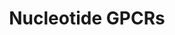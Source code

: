 ---
annotations:
- type: Pathway Ontology
  value: G protein mediated signaling pathway
authors:
- MaintBot
- Khanspers
- Mkutmon
- Egonw
description: ''
last-edited: 2022-02-01
organisms:
- Bos taurus
redirect_from:
- /index.php/Pathway:WP1042
- /instance/WP1042
schema-jsonld:
- '@context': https://schema.org/
  '@id': https://wikipathways.github.io/pathways/WP1042.html
  '@type': Dataset
  creator:
    '@type': Organization
    name: WikiPathways
  description: ''
  keywords:
  - Gi/Go Pathway
  - ADORA1
  - LTB4R
  - Gq/G11 Pathway
  - LPAR4
  - P2RY2
  - P2RY4
  - ADORA2B
  - P2RY5
  - P2RY6
  - Adenine
  - Adenosine
  - Gs Pathway
  - ADORA2A
  - ADORA3
  - P2RY1
  license: CC0
  name: Nucleotide GPCRs
seo: CreativeWork
title: Nucleotide GPCRs
wpid: WP1042
---